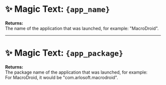 # ✨ Magic Text: `{app_name}`

**Returns:**  
The name of the application that was launched, for example: "MacroDroid".

---

# ✨ Magic Text: `{app_package}`

**Returns:**  
The package name of the application that was launched, for example:  
For MacroDroid, it would be "com.arlosoft.macrodroid".
